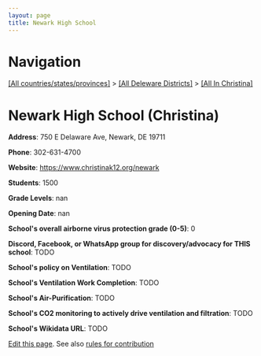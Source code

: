 ```yaml
---
layout: page
title: Newark High School
---
```

# Navigation

[[All countries/states/provinces]](../../..) > [[All Deleware Districts]](../..) > [[All In Christina]](..)

# Newark High School (Christina)

**Address**: 750 E Delaware Ave, Newark, DE 19711

**Phone**: 302-631-4700

**Website**: <https://www.christinak12.org/newark>

**Students**: 1500

**Grade Levels**: nan

**Opening Date**: nan

**School's overall airborne virus protection grade (0-5)**: 0

**Discord, Facebook, or WhatsApp group for discovery/advocacy for THIS school**: TODO

**School's policy on Ventilation**: TODO

**School's Ventilation Work Completion**: TODO

**School's Air-Purification**: TODO

**School's CO2 monitoring to actively drive ventilation and filtration**: TODO

**School's Wikidata URL**: TODO


[Edit this page](https://github.com/ventilate-schools/DE/edit/main/./Christina/Newark_High_School.md). See also [rules for contribution](../../../contribution-rules/)